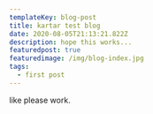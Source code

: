 ```yaml
---
templateKey: blog-post
title: kartar test blog
date: 2020-08-05T21:13:21.822Z
description: hope this works...
featuredpost: true
featuredimage: /img/blog-index.jpg
tags:
  - first post
---
```


like please work.
